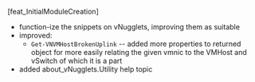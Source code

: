 \[feat_InitialModuleCreation]
- function-ize the snippets on vNugglets, improving them as suitable
- improved:
  - `Get-VNVMHostBrokenUplink` -- added more properties to returned object for more easily relating the given vmnic to the VMHost and vSwitch of which it is a part
- added about_vNugglets.Utility help topic

